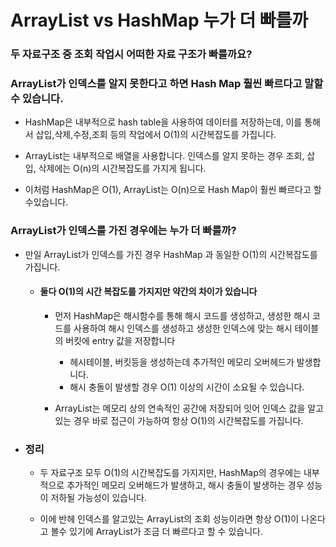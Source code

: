 # ArrayList vs HashMap 누가 더 빠를까

### 두 자료구조 중  조회 작업시 어떠한 자료 구조가 빠를까요?

### ArrayList가 인덱스를 알지 못한다고 하면 Hash Map 훨씬 빠르다고 말할 수 있습니다.

- HashMap은 내부적으로 hash table을 사용하여 데이터를 저장하는데, 이를 통해서 삽입,삭제,수정,조회 등의 작업에서 O(1)의 시간복잡도를 가집니다.
- ArrayList는 내부적으로 배열을 사용합니다.  인덱스를 알지 못하는 경우 조회, 삽입, 삭제에는 O(n)의 시간복잡도를 가지게 됩니다.

- 이처럼 HashMap은 O(1), ArrayList는 O(n)으로 Hash Map이 훨씬 빠르다고 할 수있습니다.



###  ArrayList가 인덱스를 가진 경우에는 누가 더 빠를까?

- 만일 ArrayList가 인덱스를 가진 경우 HashMap 과 동일한 O(1)의 시간복잡도를 가집니다.

  - #### 둘다 O(1)의 시간 복잡도를 가지지만 약간의 차이가 있습니다

    - 먼저 HashMap은 해시함수를 통해 해시 코드를 생성하고, 생성한 해시 코드를 사용하여 해시 인덱스를 생성하고  생성한 인덱스에 맞는 해시 테이블의 버킷에 entry 값을 저장합니다
      - 헤시테이블, 버킷등을 생성하는데 추가적인 메모리 오버헤드가 발생합니다.
      - 해시 충돌이 발생할 경우 O(1) 이상의 시간이 소요될 수 있습니다.

    

    - ArrayList는 메모리 상의 연속적인 공간에 저장되어 잇어 인덱스 값을 알고있는 경우 바로 접근이 가능하여  항상 O(1)의 시간복잡도를 가집니다.



- ### 정리

  - 두 자료구조 모두 O(1)의 시간복잡도를 가지지만, HashMap의 경우에는 내부적으로 추가적인 메모리 오버해드가 발생하고,  해시 충돌이 발생하는 경우 성능이 저하될 가능성이 있습니다.
    
  - 이에 반헤 인덱스를 알고있는 ArrayList의 조회 성능이라면 항상 O(1)이 나온다고 볼수 있기에 ArrayList가 조금 더 빠르다고 할 수 있습니다.
